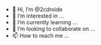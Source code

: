 - 👋 Hi, I’m @2cdroide
- 👀 I’m interested in ...
- 🌱 I’m currently learning ...
- 💞️ I’m looking to collaborate on ...
- 📫 How to reach me ...

<!---
2cdroide/2cdroide is a ✨ special ✨ repository because its `README.md` (this file) appears on your GitHub profile.
You can click the Preview link to take a look at your changes.
--->
